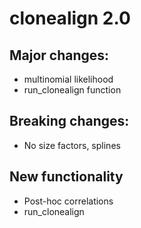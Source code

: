 # clonealign 2.0

## Major changes:

* multinomial likelihood
* run_clonealign function

## Breaking changes:

* No size factors, splines

## New functionality

* Post-hoc correlations
* run_clonealign